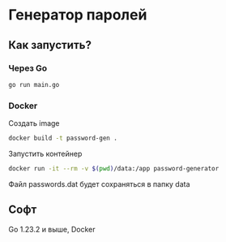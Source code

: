 # Генератор паролей

## Как запустить?

### Через Go 

```bash
go run main.go
```

### Docker 

Создать image 

```bash
docker build -t password-gen .
```

Запустить контейнер
```bash
docker run -it --rm -v $(pwd)/data:/app password-generator
```
Файл passwords.dat будет сохраняться в папку data

## Софт
Go 1.23.2 и выше, 
Docker 


